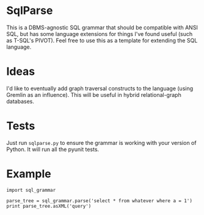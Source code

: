 # SqlParse

This is a DBMS-agnostic SQL grammar that should be compatible with ANSI SQL, but has some language extensions
for things I've found useful (such as T-SQL's PIVOT). Feel free to use this as a template for extending the
SQL language.

# Ideas

I'd like to eventually add graph traversal constructs to the language (using Gremlin as an influence).
This will be useful in hybrid relational-graph databases.

# Tests

Just run `sqlparse.py` to ensure the grammar is working with your version of Python. It will run all the pyunit tests.

# Example

    import sql_grammar

    parse_tree = sql_grammar.parse('select * from whatever where a = 1')
    print parse_tree.asXML('query')


